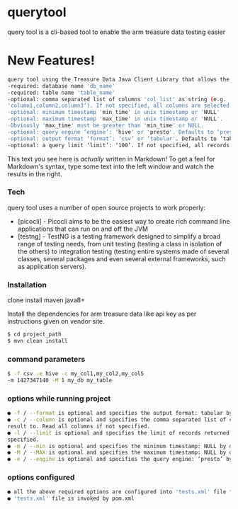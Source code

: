 # querytool

query tool is a cli-based tool to enable the arm treasure data testing easier
 

# New Features!
```sh
query tool using the Treasure Data Java Client Library that allows the user to specify below inputs:
-required: database name 'db_name'
-required: table name 'table_name'
-optional: comma separated list of columns 'col_list' as string (e.g.
'column1,column2,column3’). If not specified, all columns are selected.
-optional: minimum timestamp 'min_time' in unix timestamp or 'NULL'
-optional: maximum timestamp 'max_time' in unix timestamp or 'NULL'.
-Obviously 'max_time' must be greater than 'min_time' or NULL.
-optional: query engine ‘engine’: 'hive' or 'presto'. Defaults to ‘presto’.
-optional: output format ‘format’: ‘csv’ or ‘tabular'. Defaults to ‘tabular’.
-optional: a query limit ‘limit’: ‘100’. If not specified, all records are 
```


This text you see here is *actually* written in Markdown! To get a feel for Markdown's syntax, type some text into the left window and watch the results in the right.

### Tech

query tool uses a number of open source projects to work properly:

* [picocli] - Picocli aims to be the easiest way to create rich command line applications that can run on and off the JVM
* [testng] - TestNG is a testing framework designed to simplify a broad range of testing needs, from unit testing (testing a class in isolation of the others) to integration testing (testing entire systems made of several classes, several packages and even several external frameworks, such as application servers).



### Installation

clone
install maven
java8+

Install the dependencies for arm treasure data like api key as per instructions given on vendor site.

```sh
$ cd project_path
$ mvn clean install
```

### command parameters
```sh
$ -f csv -e hive -c my_col1,my_col2,my_col5
-m 1427347140 -M 1 my_db my_table
```
### options while running project
```sh
● -f / --format is optional and specifies the output format: tabular by default
● -c / --column is optional and specifies the comma separated list of columns to restrict the
result to. Read all columns if not specified.
● -l / --limit is optional and specifies the limit of records returned. Read all records if not
specified.
● -m / --min is optional and specifies the minimum timestamp: NULL by default
● -M / --MAX is optional and specifies the maximum timestamp: NULL by default
● -e / --engine is optional and specifies the query engine: ‘presto’ by default
```
### options configured
```sh
● all the above required options are configured into 'tests.xml' file for testing all the required inputs
● 'tests.xml' file is invoked by pom.xml
```


